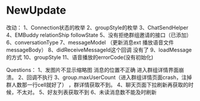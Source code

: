 # NewUpdate
改动：
1、Connection状态的枚举
2、groupStyle的枚举
3、ChatSendHelper
4、EMBuddy  relationShip  followState
5、没有拒绝群组邀请的接口（已添加）
6、conversationType
7、messageModel  （更新消息ext 播放语音文件 messageBody）
8、didReceiveMessageId这个回调  没有了
9、loadMessage的方式
10、groupStyle
11、语音播放的errorCode(没有初始化)

Questions：
1、发图片不显示缩略图  消息的位置不正确   进入群组详情界面崩溃。
2、回调不执行
3、group.maxUserCount（进入群组详情页面crash，注掉群人数那一行cell就好了） ，群详情获取不到。 
4、聊天页面下拉刷新再获取的时候，不太对。
5、好友列表获取不到
6、未读消息数不能及时刷新
